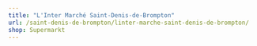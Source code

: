 ```yaml
---
title: "L'Inter Marché Saint-Denis-de-Brompton"
url: /saint-denis-de-brompton/linter-marche-saint-denis-de-brompton/
shop: Supermarkt
---
```

